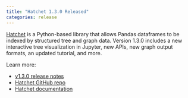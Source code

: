 ```yaml
---
title: "Hatchet 1.3.0 Released"
categories: release
---
```


[Hatchet](https://github.com/LLNL/hatchet) is a Python-based library that allows Pandas dataframes to be indexed by structured tree and graph data. Version 1.3.0 includes a new interactive tree visualization in Jupyter, new APIs, new graph output formats, an updated tutorial, and more.

Learn more:
- [v1.3.0 release notes](https://github.com/LLNL/hatchet/releases/tag/v1.3.0)
- [Hatchet GitHub repo](https://github.com/LLNL/hatchet)
- [Hatchet documentation](https://hatchet.readthedocs.io/en/latest/)
